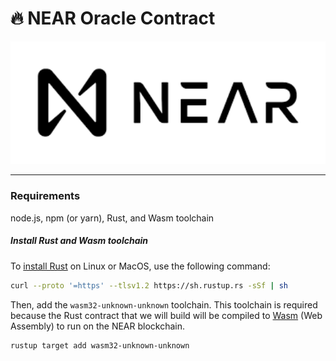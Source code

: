 
# :fire: NEAR Oracle Contract 
<p align="center">
  <a href="https://near.org/">
    <img alt="Near" src="https://github.com/BalloonBox-Inc/NEARoracle-Contract/blob/main/images/near_white.png" width="700" />
  </a>
</p>

---

### Requirements  

node.js, npm (or yarn), Rust, and Wasm toolchain

##### Install Rust and Wasm toolchain

To [install Rust](https://doc.rust-lang.org/book/ch01-01-installation.html) on Linux or MacOS, use the following command:

```bash
curl --proto '=https' --tlsv1.2 https://sh.rustup.rs -sSf | sh
```

Then, add the `wasm32-unknown-unknown` toolchain. This toolchain is required because the Rust contract that we will build will be compiled to [Wasm](https://webassembly.org/) (Web Assembly) to run on the NEAR blockchain.

```bash
rustup target add wasm32-unknown-unknown
```
